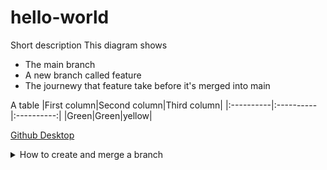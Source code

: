 # hello-world
Short description
This diagram shows
- The main branch
- A new branch called feature
- The journewy that feature take before it's merged into main

A table
|First column|Second column|Third column|
|:----------|:----------|:----------:|
|Green|Green|yellow|

[Github Desktop](https://desktop.github.com/)

<details> <summary>How to create and merge a branch</summary>
  - Create a branch
  
  - Make changes and commit changes
  
  - Submit a pull request
  
  - Discuss the changes
  
  - Merge the branch to the main
  
  </details>
